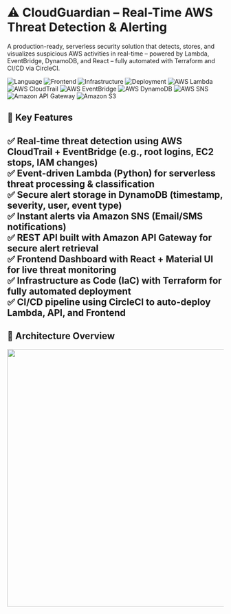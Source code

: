 # ⚠️ CloudGuardian – Real-Time AWS Threat Detection & Alerting
A production-ready, serverless security solution that detects, stores, and visualizes suspicious AWS activities in real-time – powered by Lambda, EventBridge, DynamoDB, and React – fully automated with Terraform and CI/CD via CircleCI.

![Language](https://img.shields.io/badge/language-Python-blue.svg)
![Frontend](https://img.shields.io/badge/frontend-React-lightblue?logo=react)
![Infrastructure](https://img.shields.io/badge/infrastructure-Terraform-blueviolet?logo=terraform)
![Deployment](https://img.shields.io/badge/deployment-CircleCI%20%7C%20S3%20%2B%20API%20Gateway-green?logo=circleci)
![AWS Lambda](https://img.shields.io/badge/AWS%20Service-Lambda-orange?logo=aws-lambda)
![AWS CloudTrail](https://img.shields.io/badge/AWS%20Service-CloudTrail-green?logo=amazon-aws)
![AWS EventBridge](https://img.shields.io/badge/AWS%20Service-EventBridge-purple?logo=amazon-aws)
![AWS DynamoDB](https://img.shields.io/badge/AWS%20Service-DynamoDB-blue?logo=amazon-dynamodb)
![AWS SNS](https://img.shields.io/badge/AWS%20Service-SNS-yellow?logo=amazon-aws)
![Amazon API Gateway](https://img.shields.io/badge/AWS%20Service-API%20Gateway-red?logo=amazon-api-gateway)
![Amazon S3](https://img.shields.io/badge/AWS%20Service-S3-orange?logo=amazon-s3)


## 🚀 Key Features

✅ **Real-time threat detection** using AWS CloudTrail + EventBridge (e.g., root logins, EC2 stops, IAM changes)  
✅ **Event-driven Lambda (Python)** for serverless threat processing & classification  
✅ **Secure alert storage** in DynamoDB (timestamp, severity, user, event type)  
✅ **Instant alerts** via Amazon SNS (Email/SMS notifications)  
✅ **REST API** built with Amazon API Gateway for secure alert retrieval  
✅ **Frontend Dashboard** with React + Material UI for live threat monitoring  
✅ **Infrastructure as Code (IaC)** with Terraform for fully automated deployment  
✅ **CI/CD pipeline** using CircleCI to auto-deploy Lambda, API, and Frontend  
---

## 🧱 Architecture Overview
<p align="center">
  <img src="https://github.com/user-attachments/assets/a79bcbaa-f9ea-4f76-815a-f5b1de0faf61" width="600"/>
</p>

